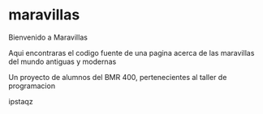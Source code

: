 # maravillas

Bienvenido a Maravillas

Aqui encontraras el codigo fuente de una pagina acerca de las maravillas del mundo antiguas y modernas

Un proyecto de alumnos del BMR 400, pertenecientes al taller de programacion


ipstaqz
